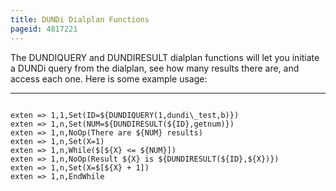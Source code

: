 ```yaml
---
title: DUNDi Dialplan Functions
pageid: 4817221
---
```


The DUNDIQUERY and DUNDIRESULT dialplan functions will let you initiate a DUNDi query from the dialplan, see how many results there are, and access each one. Here is some example usage:




---

  
  


```

exten => 1,1,Set(ID=${DUNDIQUERY(1,dundi\_test,b)})
exten => 1,n,Set(NUM=${DUNDIRESULT(${ID},getnum)}) 
exten => 1,n,NoOp(There are ${NUM} results) 
exten => 1,n,Set(X=1) 
exten => 1,n,While($[${X} <= ${NUM}]) 
exten => 1,n,NoOp(Result ${X} is ${DUNDIRESULT(${ID},${X})}) 
exten => 1,n,Set(X=$[${X} + 1]) 
exten => 1,n,EndWhile


```


